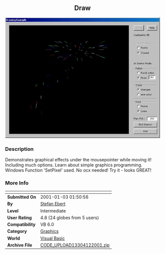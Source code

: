 ﻿<div align="center">

## Draw

<img src="PIC200112203266285.jpg">
</div>

### Description

Demonstrates graphical effects under the mousepointer while moving it! Including much options. Learn about simple graphics programming. Windows Function 'SetPixel' used. No ocx needed! Try it - looks GREAT!
 
### More Info
 


<span>             |<span>
---                |---
**Submitted On**   |2001-01-03 01:50:56
**By**             |[Stefan Ebert](https://github.com/Planet-Source-Code/PSCIndex/blob/master/ByAuthor/stefan-ebert.md)
**Level**          |Intermediate
**User Rating**    |4.8 (24 globes from 5 users)
**Compatibility**  |VB 6\.0
**Category**       |[Graphics](https://github.com/Planet-Source-Code/PSCIndex/blob/master/ByCategory/graphics__1-46.md)
**World**          |[Visual Basic](https://github.com/Planet-Source-Code/PSCIndex/blob/master/ByWorld/visual-basic.md)
**Archive File**   |[CODE\_UPLOAD13304122001\.zip](https://github.com/Planet-Source-Code/stefan-ebert-draw__1-14061/archive/master.zip)








